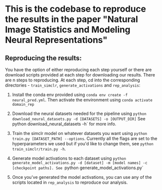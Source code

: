 # This is the codebase to reproduce the results in the paper "Natural Image Statistics and Modeling Neural Representations"

## Reproducing the results:
You have the option of either reproducing each step yourself or there are download scripts provided at each step for downloading our results.
There are n steps to reproducing. At each step, cd into the corresponding directories - `train_simclr`, `generate_activations` and `rep_analysis`:

1. Install the conda env provided using `conda env create -f neural_pred.yml`. Then activate the environment using `conda activate domain_rep`

2. Download the neural datasets needed for the pipeline using `python download_neural_datasets.py -d [DATASETS] -o [OUTPUT_DIR]` See python download_neural_datasets -h` for more info.

3. Train the simclr model on whatever datasets you want using `python train.py [DATASET_PATH] --options`. Currently all the flags are set to the hyperparameters we used but if you'd like to change them, see `python train_simclr/train.py -h`.

4. Generate model activations to each dataset using `python generate_model_activations.py -d [dataset] -m [model names] -c [checkpoint paths]. See `python generate_model_activations.py`

5. Once you've generated the model activations, you can use any of the scripts located in `rep_analysis` to reproduce our analysis.
